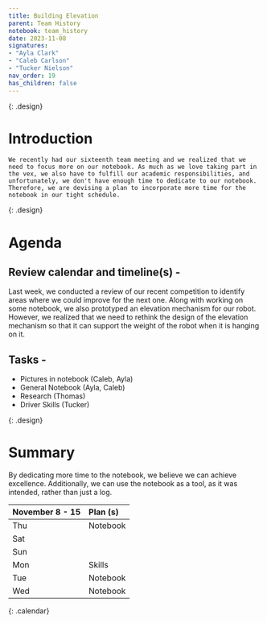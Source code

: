 ```yaml
---
title: Building Elevation
parent: Team History
notebook: team_history
date: 2023-11-08
signatures:
- "Ayla Clark"
- "Caleb Carlson"
- "Tucker Nielson"
nav_order: 19
has_children: false
---
```


{: .design}
# Introduction 

    We recently had our sixteenth team meeting and we realized that we need to focus more on our notebook. As much as we love taking part in the vex, we also have to fulfill our academic responsibilities, and unfortunately, we don't have enough time to dedicate to our notebook. Therefore, we are devising a plan to incorporate more time for the notebook in our tight schedule.

{: .design}
# Agenda 

## Review calendar and timeline(s) -

Last week, we conducted a review of our recent competition to identify areas where we could improve for the next one. Along with working on some notebook, we also prototyped an elevation mechanism for our robot. However, we realized that we need to rethink the design of the elevation mechanism so that it can support the weight of the robot when it is hanging on it.

## Tasks -

* Pictures in notebook	    (Caleb, Ayla)
* General Notebook   (Ayla, Caleb)
* Research   (Thomas)
* Driver Skills (Tucker)

{: .design}
# Summary

By dedicating more time to the notebook, we believe we can achieve excellence. Additionally, we can use the notebook as a tool, as it was intended, rather than just a log.

| November 8 - 15  | Plan (s) |
|:---|:---|
| Thu | Notebook |
| Sat |  |
| Sun |  |
| Mon | Skills |
| Tue | Notebook |
| Wed | Notebook |
{: .calendar}
